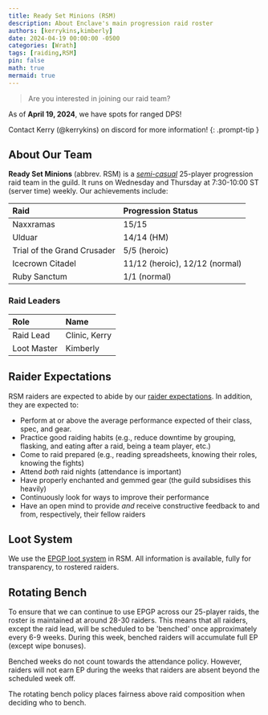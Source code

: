```yaml
---
title: Ready Set Minions (RSM)
description: About Enclave's main progression raid roster
authors: [kerrykins,kimberly]
date: 2024-04-19 00:00:00 -0500
categories: [Wrath]
tags: [raiding,RSM]
pin: false
math: true
mermaid: true
---
```


> Are you interested in joining our raid team? 

As of **April 19, 2024**, we have spots for ranged DPS! 

Contact Kerry (@kerrykins) on discord for more information!
{: .prompt-tip }

## About Our Team

**Ready Set Minions** (abbrev. RSM) is a *[semi-casual](https://enclavewow.github.io/posts/raidtype/#semi-casual)* 25-player progression raid team in the guild. It runs on Wednesday and Thursday at 7:30-10:00 ST (server time) weekly. Our achievements include:

| Raid               | Progression Status         |
| :--------------------------- | :--------------- |
| Naxxramas     | 15/15   |
| Ulduar       | 14/14 (HM)  |
| Trial of the Grand Crusader      | 5/5 (heroic)   |
| Icecrown Citadel     | 11/12 (heroic), 12/12 (normal)   |
| Ruby Sanctum      | 1/1 (normal)   |

### Raid Leaders


| Role            | Name         |
| :--------------------------- | :--------------- |
| Raid Lead    | Clinic, Kerry |
| Loot Master       | Kimberly  |

## Raider Expectations 

RSM raiders are expected to abide by our [raider expectations](https://enclavewow.github.io/posts/raider-expectations/). In addition, they are expected to:
- Perform at or above the average performance expected of their class, spec, and gear. 
- Practice good raiding habits (e.g., reduce downtime by grouping, flasking, and eating after a raid, being a team player, etc.)
- Come to raid prepared (e.g., reading spreadsheets, knowing their roles, knowing the fights)
- Attend *both* raid nights (attendance is important)
- Have properly enchanted and gemmed gear (the guild subsidises this heavily)
- Continuously look for ways to improve their performance
- Have an open mind to provide *and* receive constructive feedback to and from, respectively, their fellow raiders

## Loot System
We use the [EPGP loot system](https://enclavewow.github.io/posts/epgp/) in RSM. All information is available, fully for transparency, to rostered raiders. 

## Rotating Bench

To ensure that we can continue to use EPGP across our 25-player raids, the roster is maintained at around 28-30 raiders. This means that all raiders, except the raid lead, will be scheduled to be 'benched' once approximately every 6-9 weeks. During this week, benched raiders will accumulate full EP (except wipe bonuses).

Benched weeks do not count towards the attendance policy. However, raiders will not earn EP during the weeks that raiders are absent beyond the scheduled week off.

The rotating bench policy places fairness above raid composition when deciding who to bench.


